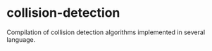 # collision-detection
Compilation of collision detection algorithms implemented in several language.
